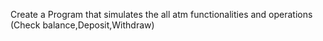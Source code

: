 Create a Program that simulates the all atm
functionalities and operations (Check
balance,Deposit,Withdraw)
